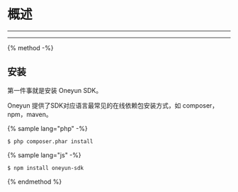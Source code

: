 # 概述

----

<!-- toc -->

----

{% method -%}
## 安装
第一件事就是安装 Oneyun SDK。

Oneyun 提供了SDK对应语言最常见的在线依赖包安装方式，如 composer，npm，maven。

{% sample lang="php" -%}
```sh
$ php composer.phar install
```

{% sample lang="js" -%}
```sh
$ npm install oneyun-sdk
```

{% endmethod %}

